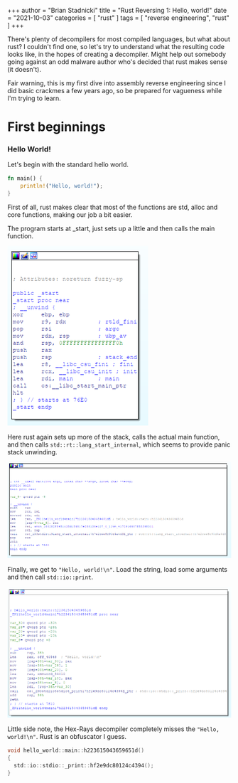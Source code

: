 +++
author = "Brian Stadnicki"
title = "Rust Reversing 1: Hello, world!"
date = "2021-10-03"
categories = [ "rust" ]
tags = [ "reverse engineering", "rust" ]
+++

There's plenty of decompilers for most compiled languages, but what about rust? I couldn't find one, so let's try to understand what the resulting code looks like, in the hopes of creating a decompiler. Might help out somebody going against an odd malware author who's decided that rust makes sense (it doesn't).

Fair warning, this is my first dive into assembly reverse engineering since I did basic crackmes a few years ago, so be prepared for vagueness while I'm trying to learn.

# First beginnings
### Hello World!
Let's begin with the standard hello world.

```rust
fn main() {
    println!("Hello, world!");
}
```

First of all, rust makes clear that most of the functions are std, alloc and core functions, making our job a bit easier.

The program starts at _start, just sets up a little and then calls the main function.

![_start disassembly](/posts/rust-reversing-01/_start.png)

Here rust again sets up more of the stack, calls the actual main function, and then calls `std::rt::lang_start_internal`, which seems to provide panic stack unwinding.

![main disassembly](/posts/rust-reversing-01/main.png)

Finally, we get to `"Hello, world!\n"`. Load the string, load some arguments and then call `std::io::print`.

![hello world main disassembly](/posts/rust-reversing-01/hello_world::main.png)

Little side note, the Hex-Rays decompiler completely misses the `"Hello, world!\n"`. Rust is an obfuscator I guess.

```C
void hello_world::main::h223615043659651d()
{
  std::io::stdio::_print::hf2e9dc80124c4394();
}
```
